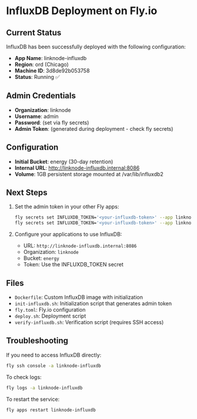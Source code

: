 # InfluxDB Deployment on Fly.io

## Current Status

InfluxDB has been successfully deployed with the following configuration:

- **App Name**: linknode-influxdb
- **Region**: ord (Chicago)
- **Machine ID**: 3d8de92b053758
- **Status**: Running ✅

## Admin Credentials

- **Organization**: linknode
- **Username**: admin
- **Password**: (set via fly secrets)
- **Admin Token**: (generated during deployment - check fly secrets)

## Configuration

- **Initial Bucket**: energy (30-day retention)
- **Internal URL**: http://linknode-influxdb.internal:8086
- **Volume**: 1GB persistent storage mounted at /var/lib/influxdb2

## Next Steps

1. Set the admin token in your other Fly apps:
   ```bash
   fly secrets set INFLUXDB_TOKEN='<your-influxdb-token>' --app linknode-eagle-monitor
   fly secrets set INFLUXDB_TOKEN='<your-influxdb-token>' --app linknode-grafana
   ```

2. Configure your applications to use InfluxDB:
   - URL: `http://linknode-influxdb.internal:8086`
   - Organization: `linknode`
   - Bucket: `energy`
   - Token: Use the INFLUXDB_TOKEN secret

## Files

- `Dockerfile`: Custom InfluxDB image with initialization
- `init-influxdb.sh`: Initialization script that generates admin token
- `fly.toml`: Fly.io configuration
- `deploy.sh`: Deployment script
- `verify-influxdb.sh`: Verification script (requires SSH access)

## Troubleshooting

If you need to access InfluxDB directly:
```bash
fly ssh console -a linknode-influxdb
```

To check logs:
```bash
fly logs -a linknode-influxdb
```

To restart the service:
```bash
fly apps restart linknode-influxdb
```